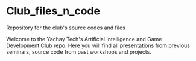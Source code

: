 # Club_files_n_code
Repository for the club's source codes and files

Welcome to the Yachay Tech's Artificial Intelligence and Game Development Club repo. Here you will find all presentations from previous seminars, source code from past workshops and projects.
